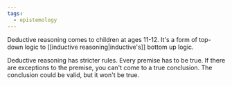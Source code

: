 ```yaml
---
tags:
  - epistemology
---
```

Deductive reasoning comes to children at ages 11-12. It's a form of top-down logic to [[inductive reasoning|inductive's]] bottom up logic.

Deductive reasoning has stricter rules. Every premise has to be true. If there are exceptions to the premise, you can't come to a true conclusion. The conclusion could be valid, but it won't be true. 